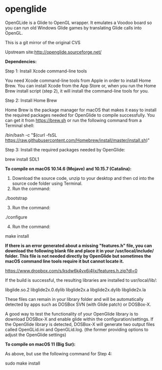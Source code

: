 # openglide

OpenGLide is a Glide to OpenGL wrapper. It emulates a Voodoo board so you can run old Windows Glide games by translating Glide calls into OpenGL.

This is a git mirror of the original CVS

Upstream site:http://openglide.sourceforge.net/


**Dependencies:**

Step 1: Install Xcode command-line tools

You need Xcode command-line tools from Apple in order to install Home Brew. You can install Xcode from the App Store or, when you run the Home Brew install script (step 2), it will install the command-line tools for you.

Step 2: Install Home Brew

Home Brew is the package manager for macOS that makes it easy to install the required packages needed for OpenGlide to compile successfully. You can get it from https://brew.sh or run the following command from a Terminal shell:

/bin/bash -c "$(curl -fsSL https://raw.githubusercontent.com/Homebrew/install/master/install.sh)"

Step 3: Install the required packages needed by OpenGlide:

brew install SDL1

**To compile on macOS 10.14.6 (Mojave) and 10.15.7 (Catalina):**

1. Download the source code, unzip to your desktop and then cd into the source code folder using Terminal.
2. Run the command: 

./bootstrap

3. Run the command: 

./configure

4. Run the command: 

make install

__If there is an error generated about a missing "features.h" file, you can download the following blank file and place it in your /usr/local/include/ folder. This file is not needed directly by OpenGlide but sometimes the macOS command line tools require it but cannot locate it.__

https://www.dropbox.com/s/ksdw6k4vx6i4ljx/features.h.zip?dl=0

If the build is successful, the resulting libraries are installed to usr/local/lib/:

libglide.so.2
libglide2x.0.dylib
libglide2x.a
libglide2x.dylib
libglide2x.la

These files can remain in your library folder and will be automatically detected by apps such as DOSBox SVN (with Glide patch) or DOSBox-X.

A good way to test the functionality of your OpenGlide library is to download DOSBox-X and enable glide within the configuration/settings. If the OpenGlide library is detected, DOSBox-X will generate two output files called OpenGLid.ini and OpenGLid.log. (the former providing options to adjust the OpenGlide settings)

**To compile on macOS 11 (Big Sur):**

As above, but use the following command for Step 4:

sudo make install
